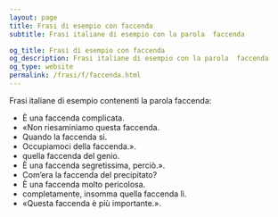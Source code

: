 ```yaml
---
layout: page
title: Frasi di esempio con faccenda 
subtitle: Frasi italiane di esempio con la parola  faccenda

og_title: Frasi di esempio con faccenda 
og_description: Frasi italiane di esempio con la parola  faccenda
og_type: website
permalink: /frasi/f/faccenda.html
---
```


Frasi italiane di esempio contenenti la parola faccenda:


- È una faccenda complicata.
- «Non riesaminiamo questa faccenda.
- Quando la faccenda si.
- Occupiamoci della faccenda.».
- quella faccenda del genio.
- È una faccenda segretissima, perciò.».
- Com’era la faccenda del precipitato?
- È una faccenda molto pericolosa.
- completamente, insomma quella faccenda lì.
- «Questa faccenda è più importante.».
